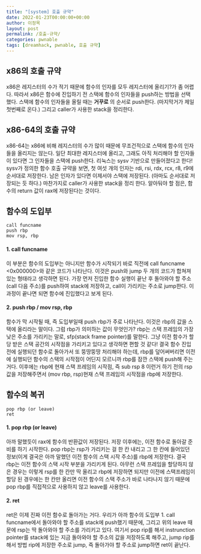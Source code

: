 ```yaml
---
title: "[system] 호출 규약"
date: 2022-01-23T00:00:00+00:00
author: 이정목
layout: post
permalink: /호출-규약/
categories: pwnable
tags: [dreamhack, pwnable, 호출 규약]
---
```


## x86의 호출 규약
x86은 레지스터의 수가 적기 때문에 함수의 인자를 모두 레지스터에 올리기?가 좀 어렵다. 따라서 x86은 함수에 진입하기 전 스택에 함수의 인자들을 push하는 방법을 선택했다. 스택에 함수의 인자들을 올릴 때는 __거꾸로__ 의 순서로 push한다. (마지막거가 제일 첫번째로 온다.) 그리고 caller가 사용한 stack을 정리한다. 

## x86-64의 호출 규약
x86-64는 x86에 비해 레지스터의 수가 많이 때문에 무조건적으로 스택에 함수의 인자들을 올리지는 않는다. 일단 최대한 레지스터에 올리고, 그래도 아직 처리해야 할 인자들이 있다면 그 인자들을 스택에 push한다. 리눅스는 sysv 기반으로 만들어졌다고 한다! sysv가 정의한 함수 호출 규약을 보면, 첫 여섯 개의 인자는 rdi, rsi, rdx, rcx, r8, r9에 순서대로 저장한다. 남은 인자가 있다면 이제서야 스택에 저장된다. (아마도 순서대로 저장되는 듯 하다.) 마찬가지로 caller가 사용한 stack을 정리 한다. 알아둬야 할 점은, 함수의 return 값이 rax에 저장된다는 것이다.

## 함수의 도입부
```
call funcname
push rbp
mov rsp, rbp
```
#### 1. call funcname
이 부분은 함수의 도입부는 아니지만 함수가 시작되기 바로 직전에 call funcname <0x000000>와 같은 코드가 나타난다. 이것은 push와 jump 두 개의 코드가 합쳐져 있는 형태라고 생각하면 된다. 가장 먼저 진입한 함수 실행이 끝난 후 돌아와야 할 주소(call 다음 주소)를 push하여 stack에 저장하고, call이 가리키는 주소로 jump한다. 이 과정이 끝나면 되면 함수에 진입했다고 보게 된다. 

#### 2. push rbp / mov rsp, rbp
함수가 막 시작될 때, 즉 도입부일때 push rbp가 주로 나타난다. 이것은 rbp의 값을 스택에 올리라는 말이다. 그럼 rbp가 의미하는 값이 무엇인가? rbp는 스택 프레임의 가장 낮은 주소를 가리키는 말로, sfp(stack frame pointer)를 말한다. 그냥 이전 함수가 할당 받은 스택 공간의 시작점을 가리키고 있다고 생각하면 편할 것 같다! 결국 함수 진입 전에 실행되던 함수로 돌아가서 또 뚱땅뚱땅 처리해야 하는데, rbp를 덮어써버리면 이전에 실행되던 함수의 스택의 시작점이 어딘지 모르니까 rbp를 잠깐 스택에 push해 주는 거다. 이후에는 rbp에 현재 스택 프레임의 시작점, 즉 sub rsp 8 이런거 하기 전의 rsp 값을 저장해주면서 (mov rbp, rsp)현재 스택 프레임의 시작점을 rbp에 저장한다. 

## 함수의 복귀
```
pop rbp (or leave)
ret
```
#### 1. pop rbp (or leave)
아까 말했듯이 rax에 함수의 반환값이 저장된다. 저장 이후에는, 이전 함수로 돌아갈 준비를 하기 시작한다. pop rbp는 rsp가 가리키는 걸 한 칸 내리고 그 한 칸에 들어있던 정보(이게 결국은 아까 말했던 이전 함수의 스택 시작 주소)를 rbp에 저장한다. 결국 rbp는 이전 함수의 스택 시작 부분을 가리키게 된다. 아무런 스택 프레임을 할당하지 않은 경우는 이렇게 rsp를 한 칸만 딱 올리고 rbp에 저장하면 되지만 이전에 스택프레임이 할당 된 경우에는 한 칸만 올리면 이전 함수의 스택 주소가 바로 나타나지 않기 때문에 pop rbp를 직접적으로 사용하지 않고 leave를 사용한다. 

#### 2. ret
ret은 이제 진짜 이전 함수로 돌아가는 거다. 우리가 아까 함수의 도입부 1. call funcname에서 돌아와야 할 주소를 stack에 push했기 때문에, 그리고 위의 leave 때문에 rsp는 딱 돌아와야 할 주소를 가리키고 있다. 여기서 pop rip를 해서 instrunction pointer를 stack에 있는 지금 돌아와야 할 주소의 값을 저장하도록 해주고, jump rip를 해서 방법 rip에 저장한 주소로 jump, 즉 돌아가야 할 주소로 jump하면 ret이 끝난다. 